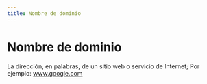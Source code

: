 ```yaml
---
title: Nombre de dominio
---
```

# Nombre de dominio 

La dirección, en palabras, de un sitio web o servicio de Internet; Por ejemplo: www.google.com
